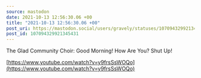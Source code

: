 ```yaml
---
source: mastodon
date: 2021-10-13 12:56:30.06 +00
title: "2021-10-13 12:56:30.06 +00"
post_uri: https://mastodon.social/users/gravely/statuses/107094329921345431
post_id: 107094329921345431
---
```

The Glad Community Choir: Good Morning! How Are You? Shut Up!

[https://www.youtube.com/watch?v=y9frsSsWOQo](https://www.youtube.com/watch?v=y9frsSsWOQo)


